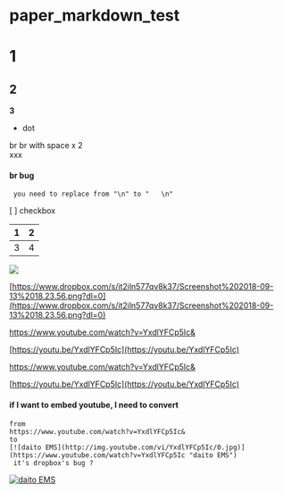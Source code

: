 # paper_markdown_test

# 1
## 2

**3**

- dot

br
br with space x 2  
xxx



#### br bug
     you need to replace from "\n" to "   \n" 


[ ] checkbox



| 1 | 2 |
| - | - |
| 3 | 4 |




![](https://www.dropbox.com/s/it2iln577qv8k37/Screenshot%202018-09-13%2018.23.56.png?raw=1)


[https://www.dropbox.com/s/it2iln577qv8k37/Screenshot%202018-09-13%2018.23.56.png?dl=0](https://www.dropbox.com/s/it2iln577qv8k37/Screenshot%202018-09-13%2018.23.56.png?dl=0)




https://www.youtube.com/watch?v=YxdlYFCp5Ic&


[https://youtu.be/YxdlYFCp5Ic](https://youtu.be/YxdlYFCp5Ic)



https://www.youtube.com/watch?v=YxdlYFCp5Ic&


[https://youtu.be/YxdlYFCp5Ic](https://youtu.be/YxdlYFCp5Ic)





#### if I want to embed youtube, I need to convert
    from
    https://www.youtube.com/watch?v=YxdlYFCp5Ic&
    to
    [![daito EMS](http://img.youtube.com/vi/YxdlYFCp5Ic/0.jpg)](https://www.youtube.com/watch?v=YxdlYFCp5Ic "daito EMS")
     it's dropbox's bug ?

[![daito EMS](http://img.youtube.com/vi/YxdlYFCp5Ic/0.jpg)](https://www.youtube.com/watch?v=YxdlYFCp5Ic "daito EMS")